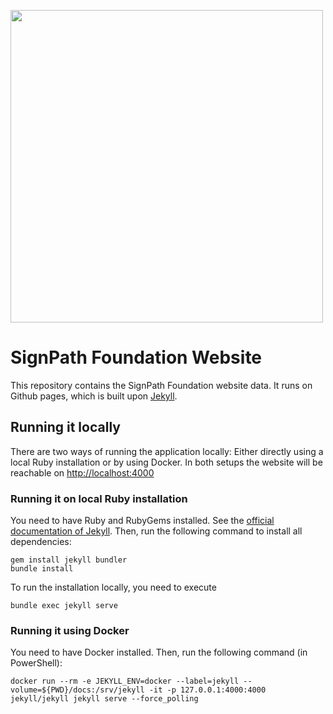 <a href="https://signpath.org"> <img src="docs/assets/signpath-logo.svg" width="500px"> </a>

# SignPath Foundation Website

This repository contains the SignPath Foundation website data. It runs on Github pages, which is built upon [Jekyll](https://jekyllrb.com).

## Running it locally
There are two ways of running the application locally: Either directly using a local Ruby installation or by using Docker. In both setups the website will be reachable on [http://localhost:4000](http://localhost:4000)

### Running it on local Ruby installation
You need to have Ruby and RubyGems installed. See the [official documentation of Jekyll](https://jekyllrb.com/docs/installation/).
Then, run the following command to install all dependencies:

	gem install jekyll bundler
	bundle install

To run the installation locally, you need to execute

	bundle exec jekyll serve

### Running it using Docker
You need to have Docker installed.
Then, run the following command (in PowerShell):

	docker run --rm -e JEKYLL_ENV=docker --label=jekyll --volume=${PWD}/docs:/srv/jekyll -it -p 127.0.0.1:4000:4000 jekyll/jekyll jekyll serve --force_polling
